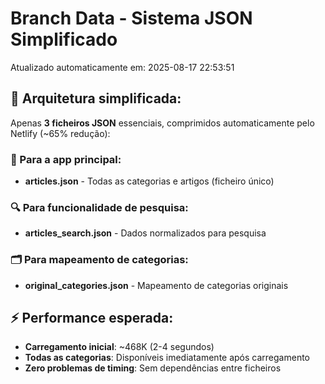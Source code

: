 # Branch Data - Sistema JSON Simplificado
Atualizado automaticamente em: 2025-08-17 22:53:51

## 🎯 Arquitetura simplificada:
Apenas **3 ficheiros JSON** essenciais, comprimidos automaticamente pelo Netlify (~65% redução):

### 📱 Para a app principal:
- **articles.json** - Todas as categorias e artigos (ficheiro único)

### 🔍 Para funcionalidade de pesquisa:
- **articles_search.json** - Dados normalizados para pesquisa

### 🗂️ Para mapeamento de categorias:
- **original_categories.json** - Mapeamento de categorias originais

## ⚡ Performance esperada:
- **Carregamento inicial**: ~468K (2-4 segundos)
- **Todas as categorias**: Disponíveis imediatamente após carregamento
- **Zero problemas de timing**: Sem dependências entre ficheiros

